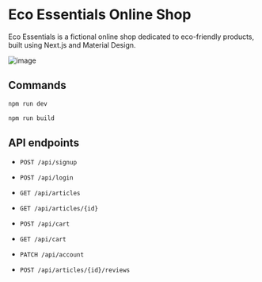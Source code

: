 # Eco Essentials Online Shop

Eco Essentials is a fictional online shop dedicated to eco-friendly products, built using Next.js and Material Design.

![image](https://github.com/user-attachments/assets/57093530-e37e-4427-9778-c37190799746)

## Commands

```bash
npm run dev

npm run build
```

## API endpoints

- `POST /api/signup`

- `POST /api/login`

- `GET /api/articles`

- `GET /api/articles/{id}`

- `POST /api/cart`

- `GET /api/cart`

- `PATCH /api/account`

- `POST /api/articles/{id}/reviews`
